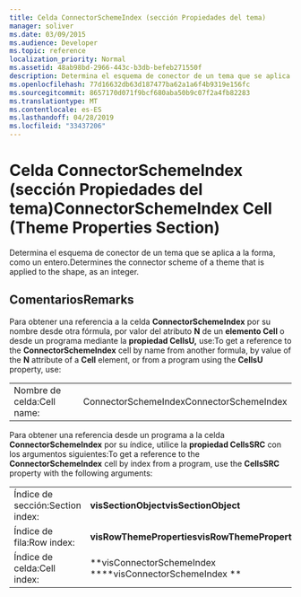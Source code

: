 ```yaml
---
title: Celda ConnectorSchemeIndex (sección Propiedades del tema)
manager: soliver
ms.date: 03/09/2015
ms.audience: Developer
ms.topic: reference
localization_priority: Normal
ms.assetid: 48ab98bd-2966-443c-b3db-befeb271550f
description: Determina el esquema de conector de un tema que se aplica a la forma, como un entero.
ms.openlocfilehash: 77d16632db63d187477ba62a1a6f4b9319e156fc
ms.sourcegitcommit: 8657170d071f9bcf680aba50b9c07f2a4fb82283
ms.translationtype: MT
ms.contentlocale: es-ES
ms.lasthandoff: 04/28/2019
ms.locfileid: "33437206"
---
```

# <a name="connectorschemeindex-cell-theme-properties-section"></a><span data-ttu-id="dd42b-103">Celda ConnectorSchemeIndex (sección Propiedades del tema)</span><span class="sxs-lookup"><span data-stu-id="dd42b-103">ConnectorSchemeIndex Cell (Theme Properties Section)</span></span>

<span data-ttu-id="dd42b-104">Determina el esquema de conector de un tema que se aplica a la forma, como un entero.</span><span class="sxs-lookup"><span data-stu-id="dd42b-104">Determines the connector scheme of a theme that is applied to the shape, as an integer.</span></span> 
  
## <a name="remarks"></a><span data-ttu-id="dd42b-105">Comentarios</span><span class="sxs-lookup"><span data-stu-id="dd42b-105">Remarks</span></span>

<span data-ttu-id="dd42b-106">Para obtener una referencia a la celda **ConnectorSchemeIndex** por su nombre desde otra fórmula, por valor del atributo **N** de un **elemento Cell** o desde un programa mediante la **propiedad CellsU,** use:</span><span class="sxs-lookup"><span data-stu-id="dd42b-106">To get a reference to the **ConnectorSchemeIndex** cell by name from another formula, by value of the **N** attribute of a **Cell** element, or from a program using the **CellsU** property, use:</span></span> 
  
|||
|:-----|:-----|
| <span data-ttu-id="dd42b-107">Nombre de celda:</span><span class="sxs-lookup"><span data-stu-id="dd42b-107">Cell name:</span></span>  <br/> | <span data-ttu-id="dd42b-108">ConnectorSchemeIndex</span><span class="sxs-lookup"><span data-stu-id="dd42b-108">ConnectorSchemeIndex</span></span>  <br/> |
   
<span data-ttu-id="dd42b-109">Para obtener una referencia desde un programa a la celda **ConnectorSchemeIndex** por su índice, utilice la **propiedad CellsSRC** con los argumentos siguientes:</span><span class="sxs-lookup"><span data-stu-id="dd42b-109">To get a reference to the **ConnectorSchemeIndex** cell by index from a program, use the **CellsSRC** property with the following arguments:</span></span> 
  
|||
|:-----|:-----|
| <span data-ttu-id="dd42b-110">Índice de sección:</span><span class="sxs-lookup"><span data-stu-id="dd42b-110">Section index:</span></span>  <br/> |<span data-ttu-id="dd42b-111">**visSectionObject**</span><span class="sxs-lookup"><span data-stu-id="dd42b-111">**visSectionObject**</span></span> <br/> |
| <span data-ttu-id="dd42b-112">Índice de fila:</span><span class="sxs-lookup"><span data-stu-id="dd42b-112">Row index:</span></span>  <br/> |<span data-ttu-id="dd42b-113">**visRowThemeProperties**</span><span class="sxs-lookup"><span data-stu-id="dd42b-113">**visRowThemeProperties**</span></span> <br/> |
| <span data-ttu-id="dd42b-114">Índice de celda:</span><span class="sxs-lookup"><span data-stu-id="dd42b-114">Cell index:</span></span>  <br/> |<span data-ttu-id="dd42b-115">\*\*visConnectorSchemeIndex \*\*</span><span class="sxs-lookup"><span data-stu-id="dd42b-115">\*\*visConnectorSchemeIndex \*\*</span></span> <br/> |
   

